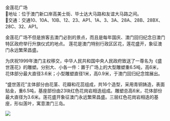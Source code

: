  金莲花广场  
📍地址：位于澳门新口岸高美士街、毕士达大马路和友谊大马路之间。  
🚌交通：交通10、10A、10B、12、23、AP1、1A、3、3A、28A、28B、28BX、28C、32、AP1。  

金莲花广场不但是旅客去澳门必到的景点，而且是每年国庆、澳门回归纪念日澳门特区政府举行升旗仪式的地点。  莲花是澳门特别行政区区花，莲花盛开，象征澳门永远繁荣昌盛。  

为庆祝1999年澳门主权移交，中华人民共和国中央人民政府致送了一尊名为《盛世莲花》的雕塑。分别大、小各一件：置于广场上的大型雕塑重6.5吨，高6米，花体部分最大直径3.6米；小型雕塑直径1米，高0.9米，于澳门回归纪念馆展出。  

“盛世莲花”主体部分由花茎、花瓣和花蕊组成，共16个造型，采用青铜铸造，表面贴金，重6.5吨，基座部份由23块红色花岗岩相迭组成。雕塑总高6米，花体部份最大直径为3.6米。莲花盛开象征澳门永远繁荣昌盛。三层红色花岗岩相迭的基座，形似莲叶，寓意澳门三岛。  

![](https://raw.gitmirror.com/szqq0512/Pic/main/img/202201212101837.png)  